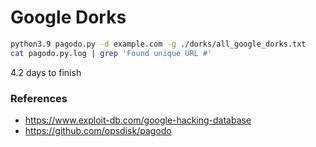 # Google Dorks
```bash
python3.9 pagodo.py -d example.com -g ./dorks/all_google_dorks.txt
cat pagodo.py.log | grep 'Found unique URL #'
```
4.2 days to finish

### References
* https://www.exploit-db.com/google-hacking-database
* https://github.com/opsdisk/pagodo
